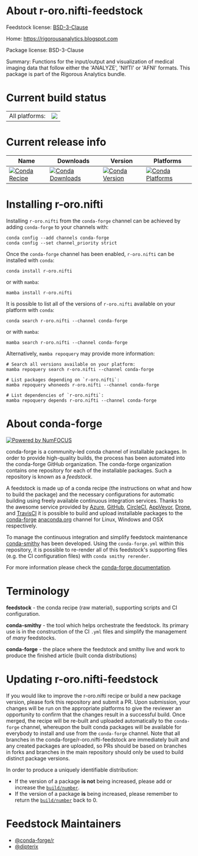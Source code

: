 About r-oro.nifti-feedstock
===========================

Feedstock license: [BSD-3-Clause](https://github.com/conda-forge/r-oro.nifti-feedstock/blob/main/LICENSE.txt)

Home: https://rigorousanalytics.blogspot.com

Package license: BSD-3-Clause

Summary: Functions for the input/output and visualization of medical imaging data that follow
either the 'ANALYZE', 'NIfTI' or 'AFNI' formats.  This package is part of the Rigorous
Analytics bundle.


Current build status
====================


<table><tr><td>All platforms:</td>
    <td>
      <a href="https://dev.azure.com/conda-forge/feedstock-builds/_build/latest?definitionId=17818&branchName=main">
        <img src="https://dev.azure.com/conda-forge/feedstock-builds/_apis/build/status/r-oro.nifti-feedstock?branchName=main">
      </a>
    </td>
  </tr>
</table>

Current release info
====================

| Name | Downloads | Version | Platforms |
| --- | --- | --- | --- |
| [![Conda Recipe](https://img.shields.io/badge/recipe-r--oro.nifti-green.svg)](https://anaconda.org/conda-forge/r-oro.nifti) | [![Conda Downloads](https://img.shields.io/conda/dn/conda-forge/r-oro.nifti.svg)](https://anaconda.org/conda-forge/r-oro.nifti) | [![Conda Version](https://img.shields.io/conda/vn/conda-forge/r-oro.nifti.svg)](https://anaconda.org/conda-forge/r-oro.nifti) | [![Conda Platforms](https://img.shields.io/conda/pn/conda-forge/r-oro.nifti.svg)](https://anaconda.org/conda-forge/r-oro.nifti) |

Installing r-oro.nifti
======================

Installing `r-oro.nifti` from the `conda-forge` channel can be achieved by adding `conda-forge` to your channels with:

```
conda config --add channels conda-forge
conda config --set channel_priority strict
```

Once the `conda-forge` channel has been enabled, `r-oro.nifti` can be installed with `conda`:

```
conda install r-oro.nifti
```

or with `mamba`:

```
mamba install r-oro.nifti
```

It is possible to list all of the versions of `r-oro.nifti` available on your platform with `conda`:

```
conda search r-oro.nifti --channel conda-forge
```

or with `mamba`:

```
mamba search r-oro.nifti --channel conda-forge
```

Alternatively, `mamba repoquery` may provide more information:

```
# Search all versions available on your platform:
mamba repoquery search r-oro.nifti --channel conda-forge

# List packages depending on `r-oro.nifti`:
mamba repoquery whoneeds r-oro.nifti --channel conda-forge

# List dependencies of `r-oro.nifti`:
mamba repoquery depends r-oro.nifti --channel conda-forge
```


About conda-forge
=================

[![Powered by
NumFOCUS](https://img.shields.io/badge/powered%20by-NumFOCUS-orange.svg?style=flat&colorA=E1523D&colorB=007D8A)](https://numfocus.org)

conda-forge is a community-led conda channel of installable packages.
In order to provide high-quality builds, the process has been automated into the
conda-forge GitHub organization. The conda-forge organization contains one repository
for each of the installable packages. Such a repository is known as a *feedstock*.

A feedstock is made up of a conda recipe (the instructions on what and how to build
the package) and the necessary configurations for automatic building using freely
available continuous integration services. Thanks to the awesome service provided by
[Azure](https://azure.microsoft.com/en-us/services/devops/), [GitHub](https://github.com/),
[CircleCI](https://circleci.com/), [AppVeyor](https://www.appveyor.com/),
[Drone](https://cloud.drone.io/welcome), and [TravisCI](https://travis-ci.com/)
it is possible to build and upload installable packages to the
[conda-forge](https://anaconda.org/conda-forge) [anaconda.org](https://anaconda.org/)
channel for Linux, Windows and OSX respectively.

To manage the continuous integration and simplify feedstock maintenance
[conda-smithy](https://github.com/conda-forge/conda-smithy) has been developed.
Using the ``conda-forge.yml`` within this repository, it is possible to re-render all of
this feedstock's supporting files (e.g. the CI configuration files) with ``conda smithy rerender``.

For more information please check the [conda-forge documentation](https://conda-forge.org/docs/).

Terminology
===========

**feedstock** - the conda recipe (raw material), supporting scripts and CI configuration.

**conda-smithy** - the tool which helps orchestrate the feedstock.
                   Its primary use is in the construction of the CI ``.yml`` files
                   and simplify the management of *many* feedstocks.

**conda-forge** - the place where the feedstock and smithy live and work to
                  produce the finished article (built conda distributions)


Updating r-oro.nifti-feedstock
==============================

If you would like to improve the r-oro.nifti recipe or build a new
package version, please fork this repository and submit a PR. Upon submission,
your changes will be run on the appropriate platforms to give the reviewer an
opportunity to confirm that the changes result in a successful build. Once
merged, the recipe will be re-built and uploaded automatically to the
`conda-forge` channel, whereupon the built conda packages will be available for
everybody to install and use from the `conda-forge` channel.
Note that all branches in the conda-forge/r-oro.nifti-feedstock are
immediately built and any created packages are uploaded, so PRs should be based
on branches in forks and branches in the main repository should only be used to
build distinct package versions.

In order to produce a uniquely identifiable distribution:
 * If the version of a package **is not** being increased, please add or increase
   the [``build/number``](https://docs.conda.io/projects/conda-build/en/latest/resources/define-metadata.html#build-number-and-string).
 * If the version of a package **is** being increased, please remember to return
   the [``build/number``](https://docs.conda.io/projects/conda-build/en/latest/resources/define-metadata.html#build-number-and-string)
   back to 0.

Feedstock Maintainers
=====================

* [@conda-forge/r](https://github.com/conda-forge/r/)
* [@dipterix](https://github.com/dipterix/)

